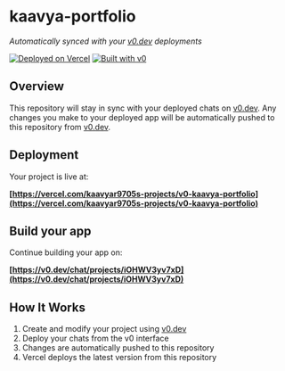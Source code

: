 # kaavya-portfolio

*Automatically synced with your [v0.dev](https://v0.dev) deployments*

[![Deployed on Vercel](https://img.shields.io/badge/Deployed%20on-Vercel-black?style=for-the-badge&logo=vercel)](https://vercel.com/kaavyar9705s-projects/v0-kaavya-portfolio)
[![Built with v0](https://img.shields.io/badge/Built%20with-v0.dev-black?style=for-the-badge)](https://v0.dev/chat/projects/iOHWV3yv7xD)

## Overview

This repository will stay in sync with your deployed chats on [v0.dev](https://v0.dev).
Any changes you make to your deployed app will be automatically pushed to this repository from [v0.dev](https://v0.dev).

## Deployment

Your project is live at:

**[https://vercel.com/kaavyar9705s-projects/v0-kaavya-portfolio](https://vercel.com/kaavyar9705s-projects/v0-kaavya-portfolio)**

## Build your app

Continue building your app on:

**[https://v0.dev/chat/projects/iOHWV3yv7xD](https://v0.dev/chat/projects/iOHWV3yv7xD)**

## How It Works

1. Create and modify your project using [v0.dev](https://v0.dev)
2. Deploy your chats from the v0 interface
3. Changes are automatically pushed to this repository
4. Vercel deploys the latest version from this repository
